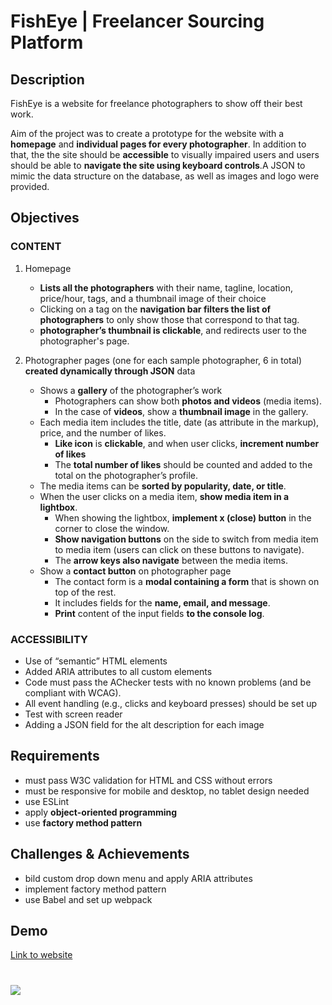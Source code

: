 # FishEye | Freelancer Sourcing Platform

## Description

FishEye is a website for freelance photographers to show off their best work.

Aim of the project was to create a prototype for the website with a **homepage** and **individual pages for every photographer**. In addition to that, the the site should be **accessible** to visually impaired users and users should be able to **navigate the site using keyboard controls**.A JSON to mimic the data structure on the database, as well as images and logo were provided.

## Objectives

### CONTENT

1. Homepage

   - **Lists all the photographers** with their name, tagline, location, price/hour, tags,
     and a thumbnail image of their choice
   - Clicking on a tag on the **navigation bar filters the list of photographers** to only
     show those that correspond to that tag.
   - **photographer’s thumbnail is clickable**, and redirects user to the photographer's page.

2. Photographer pages (one for each sample photographer, 6 in total) **created dynamically through JSON** data
   - Shows a **gallery** of the photographer’s work
     - Photographers can show both **photos and videos** (media items).
     - In the case of **videos**, show a **thumbnail image** in the gallery.
   - Each media item includes the title, date (as attribute in the markup), price, and the number of likes.
     - **Like icon** is **clickable**, and when user clicks, **increment number of likes**
     - The **total number of likes** should be counted and added to the total on the photographer’s profile.
   - The media items can be **sorted by popularity, date, or title**.
   - When the user clicks on a media item, **show media item in a lightbox**.
     - When showing the lightbox, **implement x (close) button** in the corner to close the
       window.
     - **Show navigation buttons** on the side to switch from media item to
       media item (users can click on these buttons to navigate).
     - The **arrow keys also navigate** between the media items.
   - Show a **contact button** on photographer page
     - The contact form is a **modal containing a form** that is shown on top of the rest.
     - It includes fields for the **name, email, and message**.
     - **Print** content of the input fields **to the console log**.

### ACCESSIBILITY

- Use of “semantic” HTML elements
- Added ARIA attributes to all custom elements
- Code must pass the AChecker tests with no known problems (and be
  compliant with WCAG).
- All event handling (e.g., clicks and keyboard presses) should be set up
- Test with screen reader
- Adding a JSON field for the alt description for each image

## Requirements

- must pass W3C validation for HTML and CSS without errors
- must be responsive for mobile and desktop, no tablet design needed
- use ESLint
- apply **object-oriented programming**
- use **factory method pattern**

## Challenges & Achievements

- bild custom drop down menu and apply ARIA attributes
- implement factory method pattern
- use Babel and set up webpack

## Demo

[Link to website](https://christinebogdan.github.io/p4_FreelancerSourcingPlatform/)

# <img src="./Screenshots/desktop_1.png">
